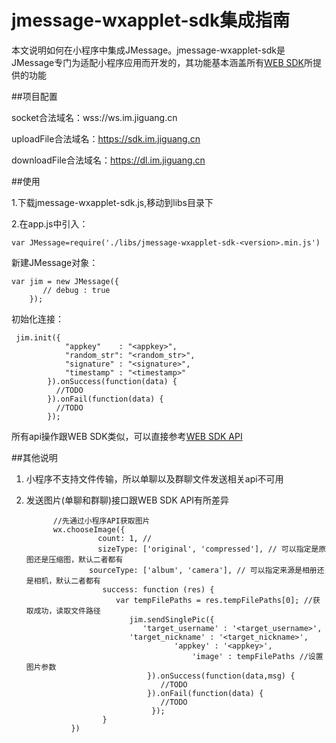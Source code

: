 # jmessage-wxapplet-sdk集成指南

本文说明如何在小程序中集成JMessage。jmessage-wxapplet-sdk是JMessage专门为适配小程序应用而开发的，其功能基本涵盖所有[WEB SDK](https://docs.jiguang.cn/jmessage/client/im_sdk_js_v2/)所提供的功能


##项目配置

socket合法域名：wss://ws.im.jiguang.cn

uploadFile合法域名：https://sdk.im.jiguang.cn

downloadFile合法域名：https://dl.im.jiguang.cn


##使用

1.下载jmessage-wxapplet-sdk.js,移动到libs目录下

2.在app.js中引入：

```
var JMessage=require('./libs/jmessage-wxapplet-sdk-<version>.min.js')
```

新建JMessage对象：

```
var jim = new JMessage({
       // debug : true
    });
```

初始化连接：

```
 jim.init({
            "appkey"    : "<appkey>",
            "random_str": "<random_str>",
            "signature" : "<signature>",
            "timestamp" : "<timestamp>"
        }).onSuccess(function(data) {
          //TODO
        }).onFail(function(data) {
          //TODO
        });  
```

所有api操作跟WEB SDK类似，可以直接参考[WEB SDK API](https://docs.jiguang.cn/jmessage/client/im_sdk_js_v2/)

##其他说明

1. 小程序不支持文件传输，所以单聊以及群聊文件发送相关api不可用

2. 发送图片(单聊和群聊)接口跟WEB SDK API有所差异

   ```
         //先通过小程序API获取图片
         wx.chooseImage({
                   count: 1, //
                   sizeType: ['original', 'compressed'], // 可以指定是原图还是压缩图，默认二者都有
                 sourceType: ['album', 'camera'], // 可以指定来源是相册还是相机，默认二者都有
                    success: function (res) {
                       var tempFilePaths = res.tempFilePaths[0]; //获取成功，读取文件路径
                          jim.sendSinglePic({
                             'target_username' : '<target_username>',
   			              'target_nickname' : '<target_nickname>',
   		                        	'appkey' : '<appkey>',
                                        'image' : tempFilePaths //设置图片参数
                              }).onSuccess(function(data,msg) {
                                 //TODO
                              }).onFail(function(data) {
                                 //TODO
                               });
                    }
             })
   ```
   ​

